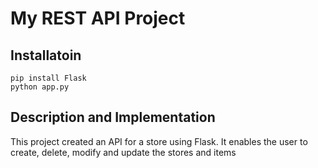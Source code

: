 # My REST API Project

## Installatoin

```
pip install Flask
python app.py
```

## Description and Implementation

This project created an API for a store using Flask. It enables the user to create, delete, modify and update the stores and items

